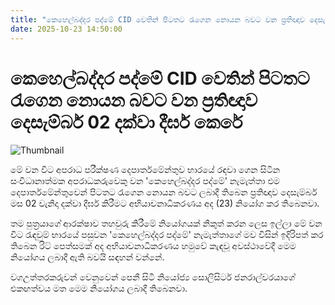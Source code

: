 ```yaml
---
title: "කෙහෙල්බද්දර පද්මේ CID වෙතින් පිටතට රැගෙන නොයන බවට වන ප්‍රතිඥාව දෙසැම්බර් 02 දක්වා දීර්ඝ කෙරේ"
date: 2025-10-23 14:50:00
---
```


# කෙහෙල්බද්දර පද්මේ CID වෙතින් පිටතට රැගෙන නොයන බවට වන ප්‍රතිඥාව දෙසැම්බර් 02 දක්වා දීර්ඝ කෙරේ

![Thumbnail](https://helakuru.sgp1.cdn.digitaloceanspaces.com/esana/images/lib/kehelbaddara-padme-iop.jpg)

මේ වන විට අපරාධ පරීක්ෂණ දෙපාර්තමේන්තුව භාරයේ රඳවා ගෙන සිටින සංවිධානාත්මක අපරාධකරුවෙකු වන 'කෙහෙල්බද්දර පද්මේ' නැමැත්තා එම දෙපාර්තමේන්තුවෙන් පිටතට රැගෙන නොයන බවට ලබාදී තිබෙන ප්‍රතිඥාව දෙසැම්බර් මස 02 වැනිදා දක්වා දීර්ඝ කිරීමට අභියාචනාධිකරණය අද (23) නියෝග කර තිබෙනවා.

තම පුත්‍රයාගේ ආරක්ෂාව තහවුරු කිරීමේ නියෝගයක් නිකුත් කරන ලෙස ඉල්ලා මේ වන විට රැඳවුම් භාරයේ පසුවන 'කෙහෙල්බද්දර පද්මේ' නැමැත්තාගේ මව විසින් ඉදිරිපත් කර තිබෙන රිට් පෙත්සමක් අද අභියාචනාධිකරණය හමුවේ කැඳවූ අවස්ථාවේදී මෙම නියෝගය ලබාදී ඇති බවයි සඳහන් වන්නේ.

වගඋත්තරකරුවන් වෙනුවෙන් පෙනී සිටි නියෝජ්‍ය සොලිසිටර් ජනරාල්වරයාගේ එකඟත්වය මත මෙම නියෝගය ලබාදී තිබෙනවා.

